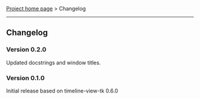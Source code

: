[Project home page](../) > Changelog

------------------------------------------------------------------------

## Changelog


### Version 0.2.0

Updated docstrings and window titles.


### Version 0.1.0

Initial release based on timeline-view-tk 0.6.0